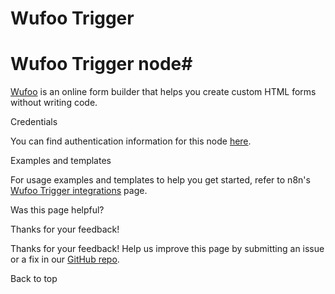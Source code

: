# Wufoo Trigger

[ ](https://github.com/n8n-io/n8n-docs/edit/main/docs/integrations/builtin/trigger-nodes/n8n-nodes-base.wufootrigger.md "Edit this page")

# Wufoo Trigger node#

[Wufoo](https://wufoo.com) is an online form builder that helps you create custom HTML forms without writing code.

Credentials

You can find authentication information for this node [here](../../credentials/wufoo/).

Examples and templates

For usage examples and templates to help you get started, refer to n8n's [Wufoo Trigger integrations](https://n8n.io/integrations/wufoo-trigger/) page.

Was this page helpful? 

Thanks for your feedback! 

Thanks for your feedback! Help us improve this page by submitting an issue or a fix in our [GitHub repo](https://github.com/n8n-io/n8n-docs). 

Back to top 
